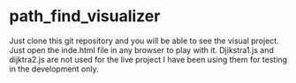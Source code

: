 # path_find_visualizer

Just clone this git repository and you will be able to
see the visual project.
Just open the inde.html file in any browser to play with it.
Djikstra1.js and dijktra2.js are not used for the live project I have been using them for testing in the development only.
